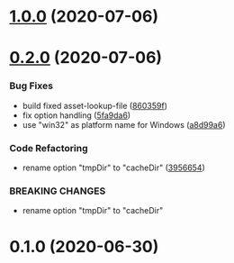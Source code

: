 # [1.0.0](https://github.com/nknapp/node-chisel-tunnel/compare/v0.2.0...v1.0.0) (2020-07-06)

# [0.2.0](https://github.com/nknapp/node-chisel-tunnel/compare/v0.1.0...v0.2.0) (2020-07-06)

### Bug Fixes

- build fixed asset-lookup-file
  ([860359f](https://github.com/nknapp/node-chisel-tunnel/commit/860359ff001c5ae2ac21d24e2c00295a8b46c122))
- fix option handling
  ([5fa9da6](https://github.com/nknapp/node-chisel-tunnel/commit/5fa9da65497fa8f000659168c049615ce1669f3b))
- use "win32" as platform name for Windows
  ([a8d99a6](https://github.com/nknapp/node-chisel-tunnel/commit/a8d99a6de4c701cea722048f231a688f1b075f57))

### Code Refactoring

- rename option "tmpDir" to "cacheDir"
  ([3956654](https://github.com/nknapp/node-chisel-tunnel/commit/3956654eb12c6f91826df26a2b1c30144811b550))

### BREAKING CHANGES

- rename option "tmpDir" to "cacheDir"

# 0.1.0 (2020-06-30)
